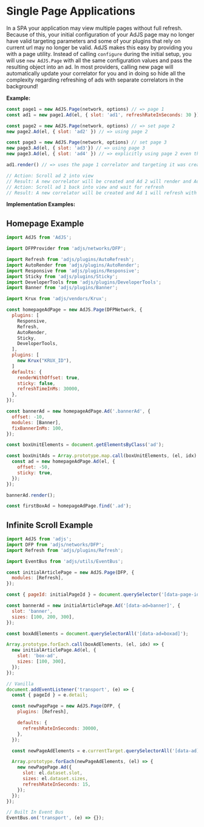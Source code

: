 # Single Page Applications
In a SPA your application may view multiple pages without full refresh. Because of this, your initial configuration of your AdJS page may no longer have valid targeting parameters and some of your plugins that rely on current url may no longer be valid. AdJS makes this easy by providing you with a page utility. Instead of calling `configure`  during the initial setup, you will use `new AdJS.Page` with all the same configuration values and pass the resulting object into an ad. In most providers, calling new page will automatically update your correlator for you and in doing so hide all the complexity regarding refreshing of ads with separate correlators in the background!

__Example:__
```js
const page1 = new AdJS.Page(network, options) // => page 1
const ad1 = new page1.Ad(el, { slot: 'ad1', refreshRateInSeconds: 30 }) // => using page 1

const page2 = new AdJS.Page(network, options) // => set page 2
new page2.Ad(el, { slot: 'ad2' }) // => using page 2

const page3 = new AdJS.Page(network, options) // set page 3
new page3.Ad(el, { slot: 'ad3'}) // => using page 3
new page3.Ad(el, { slot: 'ad4' }) // => explicitly using page 2 even though global is page 3

ad1.render() // => uses the page 1 correlator and targeting it was created with

// Action: Scroll ad 2 into view
// Result: A new correlator will be created and Ad 2 will render and Ad 1 (as long as it is out of the viewport will remain)
// Action: Scroll ad 1 back into view and wait for refresh
// Result: A new correlator will be created and Ad 1 will refresh with the new correlator to ensure it doesn't pick up Ad 2's correlator
```

__Implementation Examples:__

## Homepage Example

```js
import AdJS from 'AdJS';

import DFPProvider from 'adjs/networks/DFP';

import Refresh from 'adjs/plugins/AutoRefresh';
import AutoRender from 'adjs/plugins/AutoRender';
import Responsive from 'adjs/plugins/Responsive';
import Sticky from 'adjs/plugins/Sticky';
import DeveloperTools from 'adjs/plugins/DeveloperTools';
import Banner from 'adjs/plugins/Banner';

import Krux from 'adjs/vendors/Krux';

const homepageAdPage = new AdJS.Page(DFPNetwork, {
  plugins: [
    Responsive,
    Refresh,
    AutoRender,
    Sticky,
    DeveloperTools,
  ],
  plugins: [
    new Krux("KRUX_ID"),
  ]
  defaults: {
    renderWithOffset: true,
    sticky: false,
    refreshTimeInMs: 30000,
  },
});

const bannerAd = new homepageAdPage.Ad('.bannerAd', {
  offset: -10,
  modules: [Banner],
  fixBannerInMs: 100,
});

const boxUnitElements = document.getElementsByClass('ad');

const boxUnitAds = Array.prototype.map.call(boxUnitElements, (el, idx) => {
  const ad = new homepageAdPage.Ad(el, {
    offset: -50,
    sticky: true,
  });
});

bannerAd.render();

const firstBoxAd = homepageAdPage.find('.ad');
```

## Infinite Scroll Example
```js
import AdJS from 'adjs';
import DFP from 'adjs/networks/DFP';
import Refresh from 'adjs/plugins/Refresh';

import EventBus from 'adjs/utils/EventBus';

const initialArticlePage = new AdJS.Page(DFP, {
  modules: [Refresh],
});

const { pageId: initialPageId } = document.querySelector('[data-page-id]').dataset;

const bannerAd = new initialArticlePage.Ad('[data-ad=banner]', {
  slot: 'banner',
  sizes: [100, 200, 300],
});

const boxAdElements = document.querySelectorAll('[data-ad=boxad]');

Array.prototype.forEach.call(boxAdElements, (el, idx) => {
  new initialArticlePage.Ad(el, {
    slot: 'box-ad',
    sizes: [100, 300],
  });
});

// Vanilla
document.addEventListener('transport', (e) => {
  const { pageId } = e.detail;

  const newPagePage = new AdJS.Page(DFP, {
    plugins: [Refresh],

    defaults: {
      refreshRateInSeconds: 30000,
    },
  });

  const newPageAdElements = e.currentTarget.querySelectorAll('[data-ad]');

  Array.prototype.forEach(newPageAdElements, (el) => {
    new newPagePage.Ad({
      slot: el.dataset.slot,
      sizes: el.dataset.sizes,
      refreshRateInSeconds: 15,
    });
  });
});

// Built In Event Bus
EventBus.on('transport', (e) => {});
```

